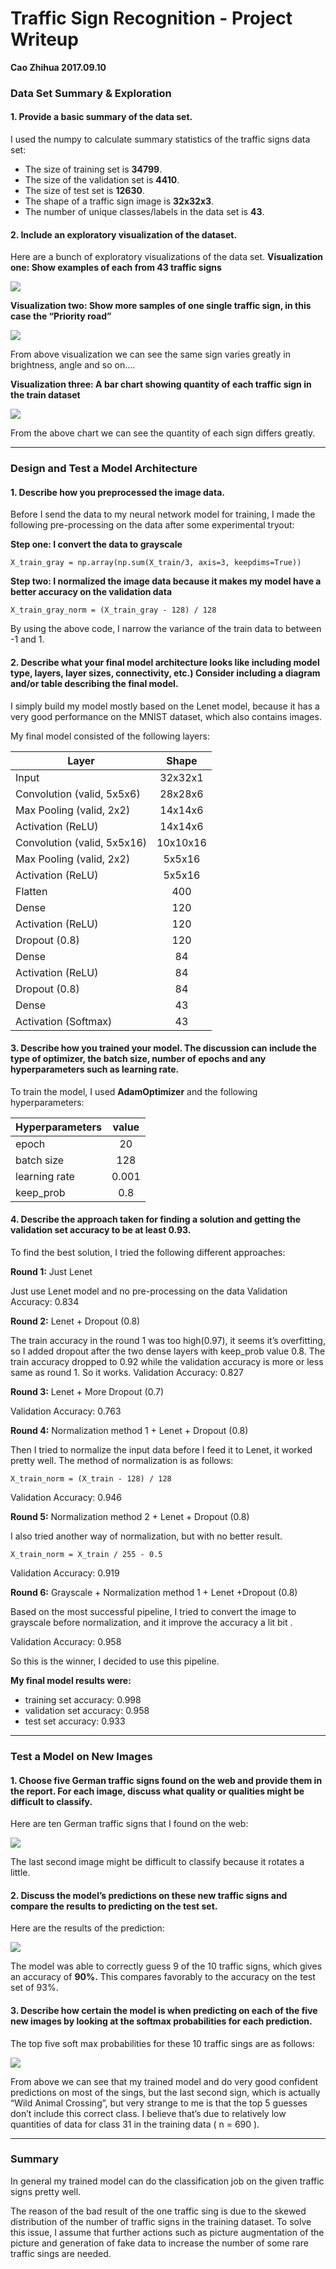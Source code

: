 
# Traffic Sign Recognition - Project Writeup
**Cao Zhihua 2017.09.10**

### Data Set Summary & Exploration
#### 1. Provide a basic summary of the data set. 
I used the numpy to calculate summary statistics of the traffic signs data set:
* The size of training set is **34799**.
* The size of the validation set is **4410**.
* The size of test set is **12630**.
* The shape of a traffic sign image is **32x32x3**.
* The number of unique classes/labels in the data set is **43**.

#### 2. Include an exploratory visualization of the dataset.
Here are a bunch of exploratory visualizations of the data set. 
**Visualization one:  Show examples of each from 43 traffic signs** 

![](report/62C15A2D-ED8B-408F-A4D5-D3F94F49FFBE.png)

**Visualization two:  Show more samples of one single traffic sign, in this case the “Priority road”** 

![](report/BA0A09A8-78A2-490E-8E50-0D0B8F37C0D4.png)

From above visualization we can see the same sign varies greatly in brightness, angle and so on…. 

**Visualization three: A bar chart showing quantity of each traffic sign in the train dataset** 

![](report/7A4AF549-5124-4648-B908-50243DC1A1E0.png)

From the above chart we can see the quantity of each sign differs greatly. 

------------------------

### Design and Test a Model Architecture
#### 1. Describe how you preprocessed the image data. 
Before I send the data to my neural network model for training, I made the following pre-processing on the data after some experimental tryout: 

**Step one: I convert the data to grayscale** 

`X_train_gray = np.array(np.sum(X_train/3, axis=3, keepdims=True))`

**Step two: I normalized the image data because it makes my model have a better  accuracy on the validation data** 

`X_train_gray_norm = (X_train_gray - 128) / 128`

By using the above code, I narrow the variance of the train data to between -1 and 1.

#### 2. Describe what your final model architecture looks like including model type, layers, layer sizes, connectivity, etc.) Consider including a diagram and/or table describing the final model.
I simply build my model mostly based on the Lenet model, because it has a very good performance on the MNIST dataset, which also contains images.

My final model consisted of the following layers:

|Layer                           | Shape    |
|--------------------------------|:--------:|
|Input                           | 32x32x1  |
|Convolution (valid, 5x5x6)      | 28x28x6  |
|Max Pooling (valid, 2x2)        | 14x14x6  |
|Activation  (ReLU)              | 14x14x6  |
|Convolution (valid, 5x5x16)     | 10x10x16 |
|Max Pooling (valid, 2x2)        | 5x5x16   |
|Activation  (ReLU)              | 5x5x16   |
|Flatten                         | 400      |
|Dense                           | 120      |
|Activation  (ReLU)              | 120      |
|Dropout (0.8)                   | 120      |
|Dense                           | 84       |
|Activation  (ReLU)              | 84       |
|Dropout (0.8)                   | 84       |
|Dense                           | 43       |
|Activation  (Softmax)           | 43       |
 


#### 3. Describe how you trained your model. The discussion can include the type of optimizer, the batch size, number of epochs and any hyperparameters such as learning rate.

To train the model, I used **AdamOptimizer** and the following hyperparameters:

| Hyperparameters | value |
|-----------------|:-----:|
|epoch            | 20    |
|batch size       | 128   |
|learning rate    | 0.001 |
|keep_prob        | 0.8   |

#### 4. Describe the approach taken for finding a solution and getting the validation set accuracy to be at least 0.93. 

To find the best solution, I tried the following different approaches:

**Round 1:** Just Lenet 

Just use Lenet model and no pre-processing on the data
Validation Accuracy: 0.834

**Round 2:** Lenet + Dropout (0.8) 

The train accuracy in the round 1 was too high(0.97), it seems it’s overfitting, so I added dropout after the two dense layers with keep_prob value 0.8.  The train accuracy dropped to 0.92 while the validation accuracy is more or less same as round 1. So it works. 
Validation Accuracy: 0.827

**Round 3:**  Lenet + More Dropout (0.7) 

Validation Accuracy: 0.763

**Round 4:** Normalization method 1  + Lenet +  Dropout (0.8) 

Then I tried to normalize the input data before I feed it to Lenet, it worked pretty well.  The method of normalization is as follows:

`X_train_norm = (X_train - 128) / 128`

Validation Accuracy: 0.946

**Round 5:** Normalization method 2  + Lenet +  Dropout (0.8) 

I also tried another way of normalization, but with no better result.

`X_train_norm = X_train / 255 - 0.5`

Validation Accuracy: 0.919

**Round 6:** Grayscale + Normalization method 1 + Lenet +Dropout (0.8)

Based on the most successful pipeline, I tried to convert the image to grayscale before normalization, and it improve the accuracy a lit bit . 

Validation Accuracy: 0.958 

So this is the winner, I decided to use this pipeline. 

**My final model results were:**
* training set accuracy: 0.998
* validation set accuracy: 0.958
* test set accuracy: 0.933

------------------------

### Test a Model on New Images

#### 1. Choose five German traffic signs found on the web and provide them in the report. For each image, discuss what quality or qualities might be difficult to classify.

Here are ten German traffic signs that I found on the web:

![](report/B9F0C0A4-6DB7-45D4-BE1B-339147E80D85.png)

The last second image might be difficult to classify because it rotates a little. 

#### 2. Discuss the model’s predictions on these new traffic signs and compare the results to predicting on the test set. 

Here are the results of the prediction:

![](report/1E58ED9A-CA7F-4306-AC16-A63DD2621122.png)

The model was able to correctly guess 9 of the 10 traffic signs, which gives an accuracy of **90%.** This compares favorably to the accuracy on the test set of 93%.

#### 3. Describe how certain the model is when predicting on each of the five new images by looking at the softmax probabilities for each prediction. 
The top five soft max probabilities for these 10 traffic sings are as follows:

![](report/D546C12D-2014-41E7-9F87-4195C4C82AEB.png)

From above we can see that my trained model and do very good confident predictions on most of the sings, but the last second sign, which is actually “Wild Animal Crossing”, but very strange to me is that the top 5 guesses don’t include this correct class.  I believe that’s due to relatively low quantities of data for class 31 in the training data ( n = 690 ).

--------------------
### Summary
In general my trained model can do the classification job on the given traffic signs pretty well.

The reason of the bad result of the one traffic sing is due to the skewed distribution of the number of traffic signs in the training dataset.  To solve this issue, I assume that further actions such as picture augmentation of the picture and generation of fake data to increase the number of some rare traffic sings are needed. 

